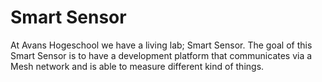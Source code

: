 # Smart Sensor

At Avans Hogeschool we have a living lab; Smart Sensor. The goal of this Smart Sensor
is to have a development platform that communicates via a Mesh network and is able
to measure different kind of things. 